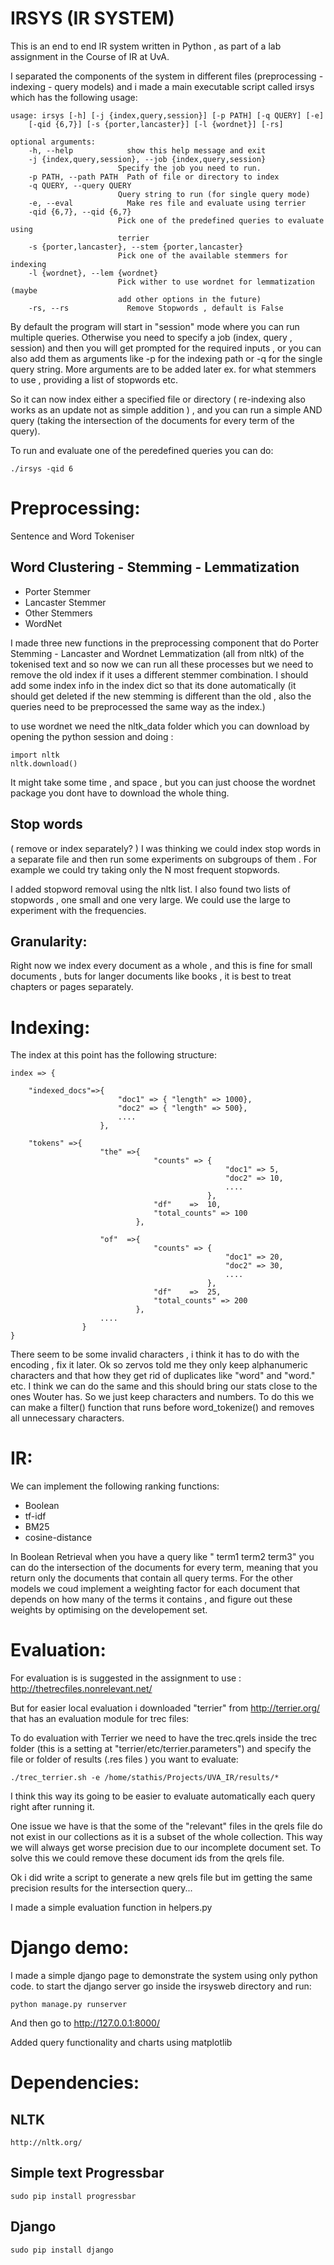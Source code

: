 IRSYS (IR SYSTEM)
=================

This is an end to end IR system written in Python , as part of a lab assignment in the Course of IR at UvA. 

I separated the components of the system in different files (preprocessing - indexing  - query models) and i made a main executable script 
called irsys which has the following usage:

	usage: irsys [-h] [-j {index,query,session}] [-p PATH] [-q QUERY] [-e]
		[-qid {6,7}] [-s {porter,lancaster}] [-l {wordnet}] [-rs]

	optional arguments:
		-h, --help            show this help message and exit
		-j {index,query,session}, --job {index,query,session}
		                    Specify the job you need to run.
		-p PATH, --path PATH  Path of file or directory to index
		-q QUERY, --query QUERY
		                    Query string to run (for single query mode)
		-e, --eval            Make res file and evaluate using terrier
		-qid {6,7}, --qid {6,7}
		                    Pick one of the predefined queries to evaluate using
		                    terrier
		-s {porter,lancaster}, --stem {porter,lancaster}
		                    Pick one of the available stemmers for indexing
		-l {wordnet}, --lem {wordnet}
		                    Pick wither to use wordnet for lemmatization (maybe
		                    add other options in the future)
		-rs, --rs             Remove Stopwords , default is False



By default the program will start in "session" mode where you can run multiple queries. Otherwise you need to specify a job (index, query , session) and then you will get prompted for the required inputs , or you can also add them as arguments like -p for the indexing path or -q for the single query string. More arguments are to be added later ex. for what stemmers to use , providing a list of stopwords etc.

So it can now index either a specified file or directory ( re-indexing also works as an update not as simple addition ) , and you can
run a simple AND query (taking the intersection of the documents for every term of the query).

To run and evaluate one of the peredefined queries you can do:

	./irsys -qid 6


Preprocessing:
===============

Sentence and Word Tokeniser 

Word Clustering - Stemming - Lemmatization
--------------------------------------------

-	Porter Stemmer
-	Lancaster Stemmer 
-	Other Stemmers
-	WordNet

I made three new functions in the preprocessing component that do Porter Stemming - Lancaster and Wordnet Lemmatization (all from nltk) of the tokenised text and so  now we can run all these processes but we need to remove the old index if it uses a different stemmer combination. I should add some index info in the index dict so that its done automatically (it should get deleted if the new stemming is different than the old , also the queries need to be preprocessed the same way as the index.)

to use wordnet we need the nltk_data folder which you can download by opening the python session and doing :

	import nltk
	nltk.download()

It might take some time , and space , but you can just choose the wordnet package you dont have to download the whole thing.

Stop words
--------------
 ( remove or index separately? )
I was thinking we could index stop words in a separate file and then run some experiments on subgroups of them . For example we 
could try taking only the N most frequent stopwords.

I added stopword removal using the nltk list. I also found two lists of stopwords , one small and one very large. We could use the large to experiment with the frequencies.

Granularity:
-------------
Right now we index every document as a whole , and this is fine for small documents , buts for langer documents like books , it is best to treat chapters or pages separately.


Indexing:
===============
The index at this point has the following structure:

	index => {
	
		"indexed_docs"=>{
							"doc1" => { "length" => 1000},
							"doc2" => { "length" => 500},
							....
						},
	
		"tokens" =>{
						"the" =>{ 
									"counts" => {
													"doc1" => 5,
													"doc2" => 10,
													....
												},
									"df"    =>  10,
									"total_counts" => 100
								},
					
						"of"  =>{ 
									"counts" => {
													"doc1" => 20,
													"doc2" => 30,
													....
												},
									"df"    =>  25,
									"total_counts" => 200
								},
						....
					}
	}



There seem to be some invalid characters , i think it has to do with the encoding , fix it later.
Ok so zervos told me they only keep alphanumeric characters and that how they get rid of duplicates like "word" and "word." etc.
I think we can do the same and this should bring our stats close to the ones Wouter has. So we just keep characters and numbers.
To do this we can make a filter() function that runs before word_tokenize() and removes all unnecessary characters.

IR: 
==============
We can implement the following ranking functions:

-	Boolean
-	tf-idf
-	BM25
-	cosine-distance

In Boolean Retrieval when you have a query like " term1 term2 term3"
you can do the intersection of the documents for every term, meaning that you return only the documents
that contain all query terms. For the other models we coud implement a weighting factor for each document
that depends on how many of the terms it contains , and figure out these weights by optimising on the developement set.


Evaluation:
=================
For evaluation is is suggested in the assignment to use :
	http://thetrecfiles.nonrelevant.net/

But for easier local evaluation i downloaded "terrier" from http://terrier.org/ that has an evaluation module for trec files:

To do evaluation with Terrier we need to have the trec.qrels inside the trec folder (this is a setting at "terrier/etc/terrier.parameters")
and specify the file or folder of results (.res files ) you want to evaluate:

	./trec_terrier.sh -e /home/stathis/Projects/UVA_IR/results/*

I think this way its going to be easier to evaluate automatically each query right after running it.


One issue we have is that the some of the "relevant" files in the qrels file do not exist in our collections as it is a subset of the whole
collection. This way we will always get worse precision due to our incomplete document set. To solve this we could remove these document ids from the qrels file.

Ok i did write a script to generate a new qrels file but im getting the same precision results for the intersection query...

I made a simple evaluation function in helpers.py

Django demo:
=============
I made a simple django page to demonstrate the system using only python code.
to start the django server go inside the irsysweb directory and run:

	python manage.py runserver

And then go to http://127.0.0.1:8000/

Added query functionality and charts using matplotlib

Dependencies:
===============
NLTK 
-----

	http://nltk.org/

Simple text Progressbar
------------------------

	sudo pip install progressbar


Django
-------
	sudo pip install django